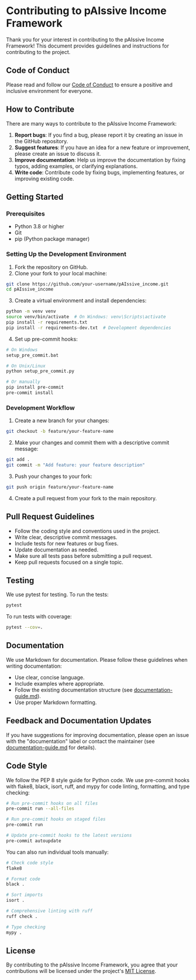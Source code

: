 # Contributing to pAIssive Income Framework

Thank you for your interest in contributing to the pAIssive Income Framework! This document provides guidelines and instructions for contributing to the project.

## Code of Conduct

Please read and follow our [Code of Conduct](CODE_OF_CONDUCT.md) to ensure a positive and inclusive environment for everyone.

## How to Contribute

There are many ways to contribute to the pAIssive Income Framework:

1. **Report bugs**: If you find a bug, please report it by creating an issue in the GitHub repository.
2. **Suggest features**: If you have an idea for a new feature or improvement, please create an issue to discuss it.
3. **Improve documentation**: Help us improve the documentation by fixing typos, adding examples, or clarifying explanations.
4. **Write code**: Contribute code by fixing bugs, implementing features, or improving existing code.

## Getting Started

### Prerequisites

- Python 3.8 or higher
- Git
- pip (Python package manager)

### Setting Up the Development Environment

1. Fork the repository on GitHub.
2. Clone your fork to your local machine:

```bash
git clone https://github.com/your-username/pAIssive_income.git
cd pAIssive_income
```

3. Create a virtual environment and install dependencies:

```bash
python -m venv venv
source venv/bin/activate  # On Windows: venv\Scripts\activate
pip install -r requirements.txt
pip install -r requirements-dev.txt  # Development dependencies
```

4. Set up pre-commit hooks:

```bash
# On Windows
setup_pre_commit.bat

# On Unix/Linux
python setup_pre_commit.py

# Or manually
pip install pre-commit
pre-commit install
```

### Development Workflow

1. Create a new branch for your changes:

```bash
git checkout -b feature/your-feature-name
```

2. Make your changes and commit them with a descriptive commit message:

```bash
git add .
git commit -m "Add feature: your feature description"
```

3. Push your changes to your fork:

```bash
git push origin feature/your-feature-name
```

4. Create a pull request from your fork to the main repository.

## Pull Request Guidelines

- Follow the coding style and conventions used in the project.
- Write clear, descriptive commit messages.
- Include tests for new features or bug fixes.
- Update documentation as needed.
- Make sure all tests pass before submitting a pull request.
- Keep pull requests focused on a single topic.

## Testing

We use pytest for testing. To run the tests:

```bash
pytest
```

To run tests with coverage:

```bash
pytest --cov=.
```

## Documentation

We use Markdown for documentation. Please follow these guidelines when writing documentation:

- Use clear, concise language.
- Include examples where appropriate.
- Follow the existing documentation structure (see [documentation-guide.md](documentation-guide.md)).
- Use proper Markdown formatting.

## Feedback and Documentation Updates

If you have suggestions for improving documentation, please open an issue with the "documentation" label or contact the maintainer (see [documentation-guide.md](documentation-guide.md) for details).

## Code Style

We follow the PEP 8 style guide for Python code. We use pre-commit hooks with flake8, black, isort, ruff, and mypy for code linting, formatting, and type checking:

```bash
# Run pre-commit hooks on all files
pre-commit run --all-files

# Run pre-commit hooks on staged files
pre-commit run

# Update pre-commit hooks to the latest versions
pre-commit autoupdate
```

You can also run individual tools manually:

```bash
# Check code style
flake8

# Format code
black .

# Sort imports
isort .

# Comprehensive linting with ruff
ruff check .

# Type checking
mypy .
```

## License

By contributing to the pAIssive Income Framework, you agree that your contributions will be licensed under the project's [MIT License](../LICENSE).
